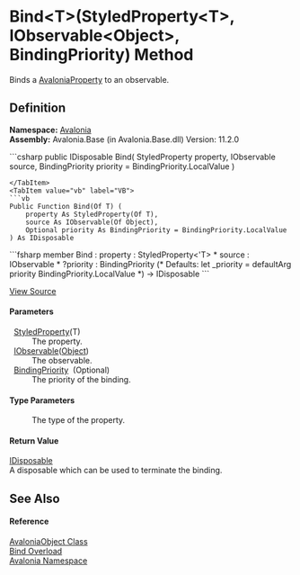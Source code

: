 # Bind&lt;T&gt;(StyledProperty&lt;T&gt;, IObservable&lt;Object&gt;, BindingPriority) Method


Binds a <a href="T_Avalonia_AvaloniaProperty">AvaloniaProperty</a> to an observable.



## Definition
**Namespace:** <a href="N_Avalonia">Avalonia</a>  
**Assembly:** Avalonia.Base (in Avalonia.Base.dll) Version: 11.2.0

<Tabs groupId="api-code-preview">
<TabItem value="csharp" label="C#">
```csharp
public IDisposable Bind<T>(
	StyledProperty<T> property,
	IObservable<Object?> source,
	BindingPriority priority = BindingPriority.LocalValue
)

```
</TabItem>
<TabItem value="vb" label="VB">
```vb
Public Function Bind(Of T) ( 
	property As StyledProperty(Of T),
	source As IObservable(Of Object),
	Optional priority As BindingPriority = BindingPriority.LocalValue
) As IDisposable
```
</TabItem>
<TabItem value="fsharp" label="F#">
```fsharp
member Bind : 
        property : StyledProperty<'T> * 
        source : IObservable<Object> * 
        ?priority : BindingPriority 
(* Defaults:
        let _priority = defaultArg priority BindingPriority.LocalValue
*)
-> IDisposable 
```
</TabItem>
</Tabs>



<a href="https://github.com/AvaloniaUI/Avalonia/tree/master/src/Avalonia.Base/AvaloniaObject.cs#L460" title="View the source code">View Source</a>



#### Parameters
<dl><dt>  <a href="T_Avalonia_StyledProperty_1">StyledProperty</a>(T)</dt><dd>The property.</dd><dt>  <a href="https://learn.microsoft.com/dotnet/api/system.iobservable-1" target="_blank" rel="noopener noreferrer">IObservable</a>(<a href="https://learn.microsoft.com/dotnet/api/system.object" target="_blank" rel="noopener noreferrer">Object</a>)</dt><dd>The observable.</dd><dt>  <a href="T_Avalonia_Data_BindingPriority">BindingPriority</a>  (Optional)</dt><dd>The priority of the binding.</dd></dl>

#### Type Parameters
<dl><dt /><dd>The type of the property.</dd></dl>

#### Return Value
<a href="https://learn.microsoft.com/dotnet/api/system.idisposable" target="_blank" rel="noopener noreferrer">IDisposable</a>  
A disposable which can be used to terminate the binding.

## See Also


#### Reference
<a href="T_Avalonia_AvaloniaObject">AvaloniaObject Class</a>  
<a href="Overload_Avalonia_AvaloniaObject_Bind">Bind Overload</a>  
<a href="N_Avalonia">Avalonia Namespace</a>  

